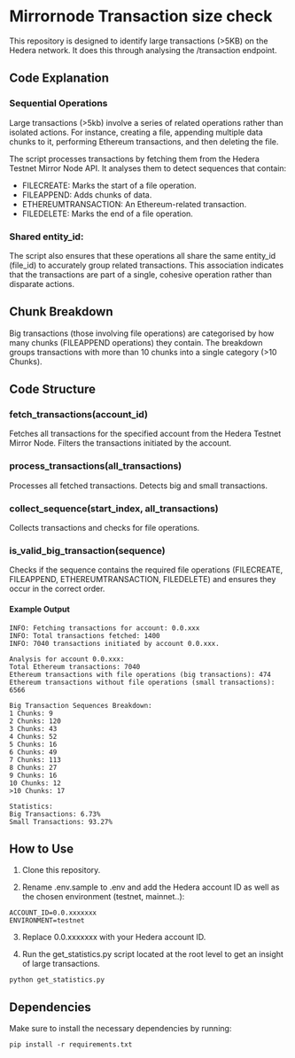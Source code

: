 # Mirrornode Transaction size check

This repository is designed to identify large transactions (>5KB) on the Hedera network. It does this through analysing the /transaction endpoint.


## Code Explanation

### Sequential Operations
Large transactions (>5kb) involve a series of related operations rather than isolated actions. For instance, creating a file, appending multiple data chunks to it, performing Ethereum transactions, and then deleting the file.

The script processes transactions by fetching them from the Hedera Testnet Mirror Node API. It analyses them to detect sequences that contain:

- FILECREATE: Marks the start of a file operation.
- FILEAPPEND: Adds chunks of data.
- ETHEREUMTRANSACTION: An Ethereum-related transaction.
- FILEDELETE: Marks the end of a file operation.

### Shared entity_id:
The script also ensures that these operations all share the same entity_id (file_id) to accurately group related transactions.
This association indicates that the transactions are part of a single, cohesive operation rather than disparate actions.


## Chunk Breakdown

Big transactions (those involving file operations) are categorised by how many chunks (FILEAPPEND operations) they contain. The breakdown groups transactions with more than 10 chunks into a single category (>10 Chunks).


## Code Structure

### fetch_transactions(account_id)

Fetches all transactions for the specified account from the Hedera Testnet Mirror Node.
Filters the transactions initiated by the account.

### process_transactions(all_transactions)

Processes all fetched transactions.
Detects big and small transactions.

### collect_sequence(start_index, all_transactions)

Collects transactions and checks for file operations.

### is_valid_big_transaction(sequence)

Checks if the sequence contains the required file operations (FILECREATE, FILEAPPEND, ETHEREUMTRANSACTION, FILEDELETE) and ensures they occur in the correct order.


#### Example Output

```
INFO: Fetching transactions for account: 0.0.xxx
INFO: Total transactions fetched: 1400
INFO: 7040 transactions initiated by account 0.0.xxx.

Analysis for account 0.0.xxx:
Total Ethereum transactions: 7040
Ethereum transactions with file operations (big transactions): 474
Ethereum transactions without file operations (small transactions): 6566

Big Transaction Sequences Breakdown:
1 Chunks: 9
2 Chunks: 120
3 Chunks: 43
4 Chunks: 52
5 Chunks: 16
6 Chunks: 49
7 Chunks: 113
8 Chunks: 27
9 Chunks: 16
10 Chunks: 12
>10 Chunks: 17

Statistics:
Big Transactions: 6.73%
Small Transactions: 93.27%
```

## How to Use

1) Clone this repository.

2) Rename .env.sample to .env and add the Hedera account ID as well as the chosen environment (testnet, mainnet..):

```
ACCOUNT_ID=0.0.xxxxxxx
ENVIRONMENT=testnet
```

3) Replace 0.0.xxxxxxx with your Hedera account ID.

4) Run the get_statistics.py script located at the root level to get an insight of large transactions.

```
python get_statistics.py
```


## Dependencies

Make sure to install the necessary dependencies by running:

```
pip install -r requirements.txt
```

